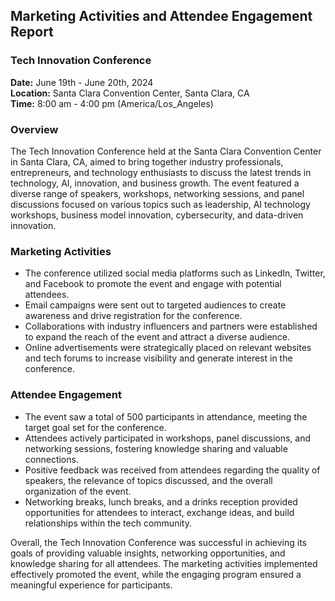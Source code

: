 ## Marketing Activities and Attendee Engagement Report

### Tech Innovation Conference

**Date:** June 19th - June 20th, 2024  
**Location:** Santa Clara Convention Center, Santa Clara, CA  
**Time:** 8:00 am - 4:00 pm (America/Los_Angeles)  

### Overview
The Tech Innovation Conference held at the Santa Clara Convention Center in Santa Clara, CA, aimed to bring together industry professionals, entrepreneurs, and technology enthusiasts to discuss the latest trends in technology, AI, innovation, and business growth. The event featured a diverse range of speakers, workshops, networking sessions, and panel discussions focused on various topics such as leadership, AI technology workshops, business model innovation, cybersecurity, and data-driven innovation.

### Marketing Activities
- The conference utilized social media platforms such as LinkedIn, Twitter, and Facebook to promote the event and engage with potential attendees.
- Email campaigns were sent out to targeted audiences to create awareness and drive registration for the conference.
- Collaborations with industry influencers and partners were established to expand the reach of the event and attract a diverse audience.
- Online advertisements were strategically placed on relevant websites and tech forums to increase visibility and generate interest in the conference.

### Attendee Engagement
- The event saw a total of 500 participants in attendance, meeting the target goal set for the conference.
- Attendees actively participated in workshops, panel discussions, and networking sessions, fostering knowledge sharing and valuable connections.
- Positive feedback was received from attendees regarding the quality of speakers, the relevance of topics discussed, and the overall organization of the event.
- Networking breaks, lunch breaks, and a drinks reception provided opportunities for attendees to interact, exchange ideas, and build relationships within the tech community.

Overall, the Tech Innovation Conference was successful in achieving its goals of providing valuable insights, networking opportunities, and knowledge sharing for all attendees. The marketing activities implemented effectively promoted the event, while the engaging program ensured a meaningful experience for participants.